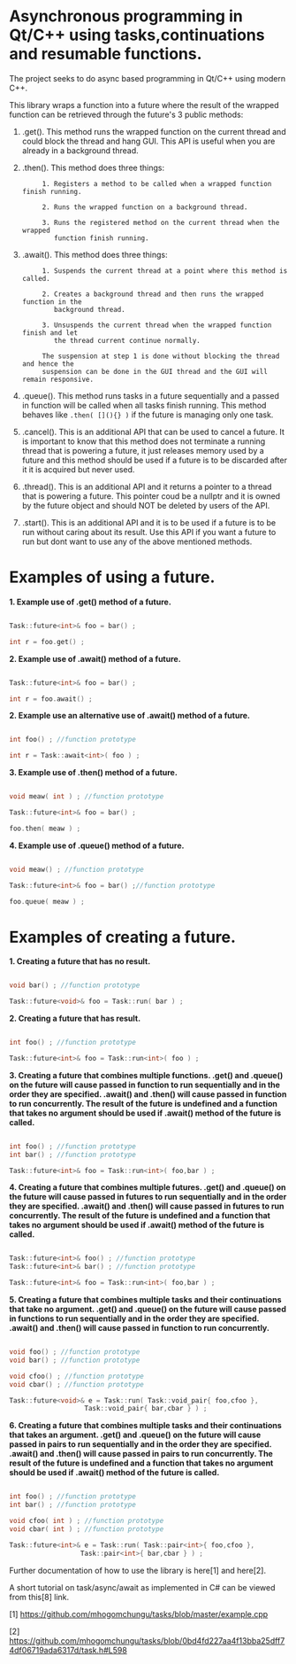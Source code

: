 

Asynchronous programming in Qt/C++ using tasks,continuations and resumable functions.
========

The project seeks to do async based programming in Qt/C++ using modern C++.

This library wraps a function into a future where the result of the wrapped function
can be retrieved through the future's 3 public methods:

1. .get().  This method runs the wrapped function on the current thread
            and could block the thread and hang GUI. This API is useful when you are already
            in a background thread.

2. .then(). This method does three things:

            1. Registers a method to be called when a wrapped function finish running.

            2. Runs the wrapped function on a background thread.

            3. Runs the registered method on the current thread when the wrapped
               function finish running.

3. .await(). This method does three things:

            1. Suspends the current thread at a point where this method is called.

            2. Creates a background thread and then runs the wrapped function in the
               background thread.

            3. Unsuspends the current thread when the wrapped function finish and let
               the thread current continue normally.

            The suspension at step 1 is done without blocking the thread and hence the
            suspension can be done in the GUI thread and the GUI will remain responsive.

4. .queue(). This method runs tasks in a future sequentially and a passed in function will be called when all tasks
	     finish running. This method behaves like ```.then( [](){} )``` if the future is managing only one task.

5. .cancel(). This is an additional API that can be used to cancel a future. It is important to know that
              this method does not terminate a running thread that is powering a future, it just releases
	      memory used by a future and this method should be used if a future is to be discarded after it
	      it is acquired but never used.

6. .thread(). This is an additional API and it returns a pointer to a thread that is powering a future. This pointer
              coud be a nullptr and it is owned by the future object and should NOT be deleted by users of the API.

7. .start(). This is an additional API and it is to be used if a future is to be run without caring about its result.
	     Use this API if you want a future to run but dont want to use any of the above mentioned methods.



Examples of using a future.
========

**1. Example use of .get() method of a future.**

```c++

Task::future<int>& foo = bar() ;

int r = foo.get() ;

```

**2. Example use of .await() method of a future.**

```c++

Task::future<int>& foo = bar() ;

int r = foo.await() ;

```
**2. Example use an alternative use of .await() method of a future.**

```c++

int foo() ; //function prototype

int r = Task::await<int>( foo ) ;

```

**3. Example use of .then() method of a future.**

```c++

void meaw( int ) ; //function prototype

Task::future<int>& foo = bar() ;

foo.then( meaw ) ;

```

**4. Example use of .queue() method of a future.**

```c++

void meaw() ; //function prototype

Task::future<int>& foo = bar() ;//function prototype

foo.queue( meaw ) ;

```

Examples of creating a future.
========

**1. Creating a future that has no result.**
```c++

void bar() ; //function prototype

Task::future<void>& foo = Task::run( bar ) ;

```

**2. Creating a future that has result.**
```c++

int foo() ; //function prototype

Task::future<int>& foo = Task::run<int>( foo ) ;

```

**3. Creating a future that combines multiple functions. .get() and .queue() on the future will cause passed in function to run sequentially and in the order they are specified. .await() and .then() will cause passed in function to run concurrently. The result of the future is undefined and a function that takes no argument should be used if .await() method of the future is called.**

```c++

int foo() ; //function prototype
int bar() ; //function prototype

Task::future<int>& foo = Task::run<int>( foo,bar ) ;

```

**4. Creating a future that combines multiple futures. .get() and .queue() on the future will cause passed in futures to run sequentially and in the order they are specified. .await() and .then() will cause passed in futures to run concurrently. The result of the future is undefined and a function that takes no argument should be used if .await() method of the future is called.**

```c++

Task::future<int>& foo() ; //function prototype
Task::future<int>& bar() ; //function prototype

Task::future<int>& foo = Task::run<int>( foo,bar ) ;

```

**5. Creating a future that combines multiple tasks and their continuations that take no argument. .get() and .queue() on the future will cause passed in functions to run sequentially and in the order they are specified. .await() and .then() will cause passed in function to run concurrently.**
```c++

void foo() ; //function prototype
void bar() ; //function prototype

void cfoo() ; //function prototype
void cbar() ; //function prototype

Task::future<void>& e = Task::run( Task::void_pair{ foo,cfoo },
				   Task::void_pair{ bar,cbar } ) ;

```

**6. Creating a future that combines multiple tasks and their continuations that takes an argument. .get() and .queue() on the future will cause passed in pairs to run sequentially and in the order they are specified. .await() and .then() will cause passed in pairs to run concurrently. The result of the future is undefined and a function that takes no argument should be used if .await() method of the future is called.**

```c++

int foo() ; //function prototype
int bar() ; //function prototype

void cfoo( int ) ; //function prototype
void cbar( int ) ; //function prototype

Task::future<int>& e = Task::run( Task::pair<int>{ foo,cfoo },
				  Task::pair<int>{ bar,cbar } ) ;
```

Further documentation of how to use the library is here[1] and here[2].

A short tutorial on task/async/await as implemented in C# can be viewed from this[8] link.

[1] https://github.com/mhogomchungu/tasks/blob/master/example.cpp

[2] https://github.com/mhogomchungu/tasks/blob/0bd4fd227aa4f13bba25dff74df06719ada6317d/task.h#L598
